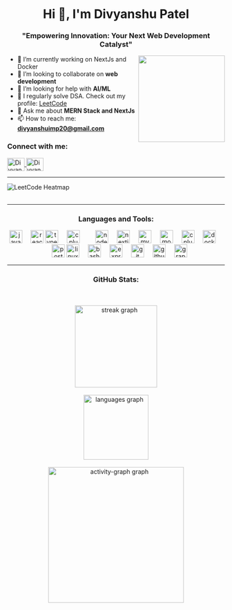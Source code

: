 <h1 align="center">Hi 👋, I'm Divyanshu Patel</h1>
<h3 align="center">"Empowering Innovation: Your Next Web Development Catalyst"</h3>

<div>
  <img align="right" height="200" src="https://user-images.githubusercontent.com/74038190/225813708-98b745f2-7d22-48cf-9150-083f1b00d6c9.gif" />

- 🌱 I’m currently  working on NextJs and Docker
- 👯 I’m looking to collaborate on **web development**
- 🤝 I’m looking for help with **AI/ML**
- 📝 I regularly solve DSA. Check out my profile: [LeetCode](https://leetcode.com/u/divyanshu_patel20/)
- 💬 Ask me about **MERN Stack and NextJs**
- 📫 How to reach me: **divyanshuimp20@gmail.com**
</div>

<h3 align="left">Connect with me:</h3>
<p align="left">
  <a href="https://www.linkedin.com/in/divyanshu-patel-3a3b6224a/" target="blank">
    <img align="center" src="https://raw.githubusercontent.com/rahuldkjain/github-profile-readme-generator/master/src/images/icons/Social/linked-in-alt.svg" alt="Divyanshu's LinkedIn" height="30" width="40" />
  </a>
  <a href="https://leetcode.com/u/divyanshu_patel20/" target="blank">
    <img align="center" src="https://raw.githubusercontent.com/rahuldkjain/github-profile-readme-generator/master/src/images/icons/Social/leet-code.svg" alt="Divyanshu's LeetCode" height="30" width="40" />
  </a>
</p>
<hr/>

<img align="center" src="https://leetcard.jacoblin.cool/divyanshu_patel20?theme=dark&font=Noto%20Sans%20Gothic&ext=heatmap" alt="LeetCode Heatmap" />
<br><br>

<hr/>
<h3 align="center">Languages and Tools:</h3>
<div align="center">
  <img src="https://cdn.jsdelivr.net/gh/devicons/devicon/icons/javascript/javascript-original.svg" height="30" alt="javascript logo" />
  <img width="12" />
  <img src="https://cdn.jsdelivr.net/gh/devicons/devicon/icons/react/react-original.svg" height="30" alt="react logo" />
  <img src="https://cdn.jsdelivr.net/gh/devicons/devicon/icons/typescript/typescript-original.svg" height="30" alt="typescript logo"  />
    <img width="12" />
  <img src="https://cdn.jsdelivr.net/gh/devicons/devicon/icons/cplusplus/cplusplus-original.svg" height="30" alt="cplusplus logo"  />
<img width="12" />
  <img width="12" />
  <img src="https://cdn.jsdelivr.net/gh/devicons/devicon/icons/nodejs/nodejs-original.svg" height="30" alt="nodejs logo" />
  <img width="12" />
  <img src="https://cdn.jsdelivr.net/gh/devicons/devicon/icons/nextjs/nextjs-original.svg" height="30" alt="nextjs logo" />
  <img width="12" />
  <img src="https://cdn.jsdelivr.net/gh/devicons/devicon/icons/mysql/mysql-original.svg" height="30" alt="mysql logo" />
  <img width="12" />
  <img src="https://cdn.jsdelivr.net/gh/devicons/devicon/icons/mongodb/mongodb-original.svg" height="30" alt="mongodb logo" />
  <img width="12" />
  <img src="https://cdn.jsdelivr.net/gh/devicons/devicon/icons/cplusplus/cplusplus-original.svg" height="30" alt="cplusplus logo" />
  <img width="12" />
  <img src="https://cdn.jsdelivr.net/gh/devicons/devicon/icons/docker/docker-original.svg" height="30" alt="docker logo" />
  <img width="12" />
  <img width="12" />
  <img src="https://cdn.jsdelivr.net/gh/devicons/devicon/icons/postman/postman-original.svg" height="30" alt="postman logo" />
  <img src="https://cdn.jsdelivr.net/gh/devicons/devicon/icons/linux/linux-original.svg" height="30" alt="linux logo"  />
<img width="12" />
<img src="https://skillicons.dev/icons?i=bash" height="30" alt="bash logo"  />
<img width="12" />
<img src="https://skillicons.dev/icons?i=express" height="30" alt="express logo"  />
<img width="12" />
<img src="https://skillicons.dev/icons?i=git" height="30" alt="git logo"  />
<img width="12" />
<img src="https://skillicons.dev/icons?i=github" height="30" alt="github logo"  />
<img width="12" />
<img src="https://skillicons.dev/icons?i=graphql" height="30" alt="graphql logo"  />
</div>

<hr/>
<h3 align="center">GitHub Stats:</h3>
<div align="center">
  <br><br>
  <img src="https://streak-stats.demolab.com?user=divyanshucodes20&locale=en&mode=daily&theme=dracula&hide_border=false&border_radius=5" height="190" alt="streak graph" />
  <br><br>
  <img src="https://github-readme-stats.vercel.app/api/top-langs?username=divyanshucodes20&locale=en&hide_title=true&layout=compact&card_width=320&langs_count=5&theme=dracula&hide_border=true" height="150" alt="languages graph" />
  <br><br>
  <img src="https://github-readme-activity-graph.vercel.app/graph?username=divyanshucodes20&area=true&hide_border=true&radius=16&theme=github-dark-dimmed" height="314" alt="activity-graph graph" />
</div>
